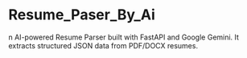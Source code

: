 # Resume_Paser_By_Ai
n AI-powered Resume Parser built with FastAPI and Google Gemini. It extracts structured JSON data from PDF/DOCX resumes.
